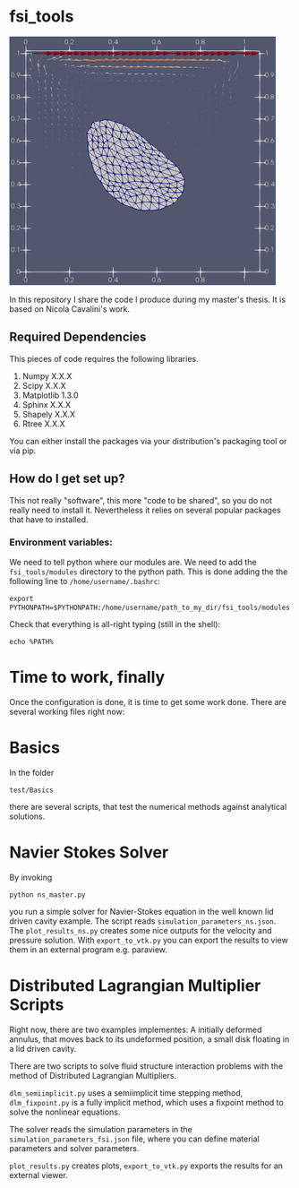 # fsi_tools #

![Alt cover picture](title.png?raw=true "Title")

In this repository I share the code I produce during my master's thesis. It is based on Nicola Cavalini's work.

## Required Dependencies ##
This pieces of code requires the following libraries.

1. Numpy X.X.X
2. Scipy X.X.X
3. Matplotlib 1.3.0
4. Sphinx X.X.X
5. Shapely X.X.X
6. Rtree X.X.X

You can either install the packages via your distribution's packaging tool or via pip.

## How do I get set up? ##

This not really "software", this more "code to be shared", so you do not really need to install it. Nevertheless it relies on several popular packages that have to installed. 

### Environment variables: ###
We need to tell python where our modules are. We need to add the ``fsi_tools/modules`` directory to the python path.  This is done adding the the following line to ``/home/username/.bashrc``:
```
export PYTHONPATH=$PYTHONPATH:/home/username/path_to_my_dir/fsi_tools/modules
```
Check that everything is all-right typing (still in the shell):
```
echo %PATH%
```
# Time to work, finally #

Once the configuration is done, it is time to get some work done. There are several working files right now:

# Basics

In the folder

```
test/Basics
```

there are several scripts, that test the numerical methods against analytical solutions.

# Navier Stokes Solver

By invoking 
```
python ns_master.py
```
you run a simple solver for Navier-Stokes equation in the well known lid driven cavity example. The script reads `simulation_parameters_ns.json`. The `plot_results_ns.py` creates some nice outputs for the velocity and pressure solution. With `export_to_vtk.py` you can export the results to view them in an external program e.g. paraview. 

# Distributed Lagrangian Multiplier Scripts

Right now, there are two examples implementes: A initially deformed annulus, that moves back to its undeformed position, a small disk floating in a lid driven cavity.

There are two scripts to solve fluid structure interaction problems with the method of Distributed Lagrangian Multipliers.

`dlm_semiimplicit.py` uses a semiimplicit time stepping method, `dlm_fixpoint.py` is a fully implicit method, which uses a fixpoint method to solve the nonlinear equations.

The solver reads the simulation parameters in the `simulation_parameters_fsi.json` file, where you can define material parameters and solver parameters.

`plot_results.py` creates plots, `export_to_vtk.py` exports the results for an external viewer.
